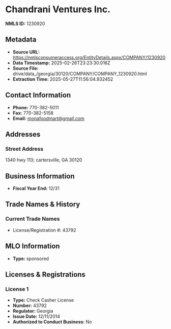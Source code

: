 # Chandrani Ventures Inc.

**NMLS ID:** 1230920

## Metadata
- **Source URL:** https://nmlsconsumeraccess.org/EntityDetails.aspx/COMPANY/1230920
- **Data Timestamp:** 2025-02-26T23:23:30.016Z
- **Source File:** drive/data_/georgia/30120/COMPANY/COMPANY_1230920.html
- **Extraction Time:** 2025-05-27T11:56:04.932452

## Contact Information
- **Phone:** 770-382-5011
- **Fax:** 770-382-5158
- **Email:** monafoodmart@gmail.com

## Addresses
### Street Address
1340 hwy 113; cartersville, GA 30120

## Business Information
- **Fiscal Year End:** 12/31

## Trade Names & History
### Current Trade Names
- License/Registration #: 43792

## MLO Information
- **Type:** sponsored

## Licenses & Registrations

### License 1
- **Type:** Check Casher License
- **Number:** 43792
- **Regulator:** Georgia
- **Issue Date:** 12/11/2014
- **Authorized to Conduct Business:** No
